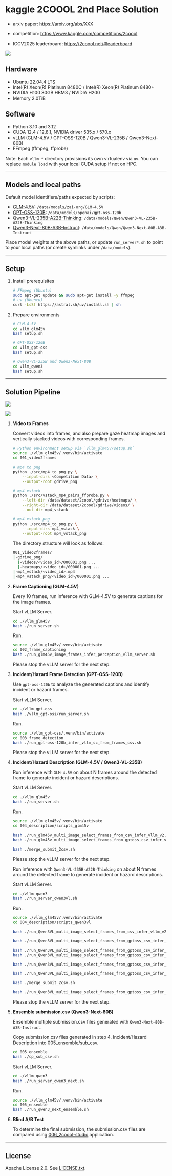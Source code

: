 # kaggle 2COOOL 2nd Place Solution

- arxiv paper: https://arxiv.org/abs/XXX

- competition: https://www.kaggle.com/competitions/2coool

- ICCV2025 leaderboard: https://2coool.net/#leaderboard

![](./assets/ICCV_lb.png)

## Hardware

- Ubuntu 22.04.4 LTS
- Intel(R) Xeon(R) Platinum 8480C / Intel(R) Xeon(R) Platinum 8480+
- NVIDIA H100 80GB HBM3 / NVIDIA H200
- Memory 2.0TiB

## Software

- Python 3.10 and 3.12
- CUDA 12.4 / 12.8.1, NVIDIA driver 535.x / 570.x
- vLLM (GLM-4.5V / GPT-OSS-120B / Qwen3-VL-235B / Qwen3-Next-80B)
- FFmpeg (ffmpeg, ffprobe)

Note: Each `vllm_*` directory provisions its own virtualenv via `uv`. You can replace `module load` with your local CUDA setup if not on HPC.

---

## Models and local paths

Default model identifiers/paths expected by scripts:

- [GLM-4.5V](https://huggingface.co/zai-org/GLM-4.5V): `/data/models/zai-org/GLM-4.5V`
- [GPT-OSS-120B](https://huggingface.co/openai/gpt-oss-120b): `/data/models/openai/gpt-oss-120b`
- [Qwen3-VL-235B-A22B-Thinking](https://huggingface.co/Qwen/Qwen3-VL-235B-A22B-Thinking): `/data/models/Qwen/Qwen3-VL-235B-A22B-Thinking`
- [Qwen3-Next-80B-A3B-Instruct](https://huggingface.co/Qwen/Qwen3-Next-80B-A3B-Instruct): `/data/models/Qwen/Qwen3-Next-80B-A3B-Instruct`

Place model weights at the above paths, or update `run_server*.sh` to point to your local paths (or create symlinks under `/data/models`).

---

## Setup

1) Install prerequisites

    ```bash
    # FFmpeg (Ubuntu)
    sudo apt-get update && sudo apt-get install -y ffmpeg
    # uv (Ubuntu)
    curl -LsSf https://astral.sh/uv/install.sh | sh
    ```

2) Prepare environments

    ```bash
    # GLM-4.5V
    cd vllm_glm45v
    bash setup.sh

    # GPT-OSS-120B
    cd vllm_gpt-oss
    bash setup.sh

    # Qwen3-VL-235B and Qwen3-Next-80B
    cd vllm_qwen3
    bash setup.sh
    ```

---

## Solution Pipeline

![](./assets/fig1_2coool.png)

![](./assets/fig2_2coool.png)

1. **Video to Frames**

    Convert videos into frames, and also prepare gaze heatmap images and vertically stacked videos with corresponding frames.

    ```bash
    # Python environment setup via `vllm_glm45v/setup.sh`
    source ./vllm_glm45v/.venv/bin/activate
    cd 001_video2frames

    # mp4 to png
    python ./src/mp4_to_png.py \
        --input-dirs <Competition Data> \
        --output-root gdrive_png

    # mp4 vstack
    python ./src/vstack_mp4_pairs_ffprobe.py \
        --left-dir /data/dataset/2coool/gdrive/heatmaps/ \
        --right-dir /data/dataset/2coool/gdrive/videos/ \
        --out-dir mp4_vstack

    # mp4 vstack png
    python ./src/mp4_to_png.py \
        --input-dirs mp4_vstack \
        --output-root mp4_vstack_png
    ```

    The directory structure will look as follows:

    ```bash
    001_video2frames/
    |-gdrive_png/
      |-videos/<video_id>/000001.png ...
      |-heatmaps/<video_id>/000001.png ...
    |-mp4_vstack/<video_id>.mp4
    |-mp4_vstack_png/<video_id>/000001.png ...
    ```

2. **Frame Captioning (GLM-4.5V)**

    Every 10 frames, run inference with GLM-4.5V to generate captions for the image frames.

    Start vLLM Server.
    ```bash
    cd ./vllm_glm45v
    bash ./run_server.sh
    ```

    Run.
    ```bash
    source ./vllm_glm45v/.venv/bin/activate
    cd 002_frame_captioning
    bash ./run_glm45v_image_frames_infer_perception_vllm_server.sh
    ```

    Please stop the vLLM server for the next step.

3. **Incident/Hazard Frame Detection (GPT-OSS-120B)**

    Use `gpt-oss-120b` to analyze the generated captions and identify incident or hazard frames.

    Start vLLM Server.
    ```bash
    cd ./vllm_gpt-oss
    bash ./vllm_gpt-oss/run_server.sh
    ```

    Run.
    ```bash
    source ./vllm_gpt-oss/.venv/bin/activate
    cd 003_frame_detection
    bash ./run_gpt-oss-120b_infer_vllm_sc_from_frames_csv.sh
    ```

    Please stop the vLLM server for the next step.

4. **Incident/Hazard Description (GLM-4.5V / Qwen3-VL-235B)**

    Run inference with `GLM-4.5V` on about N frames around the detected frame to generate incident or hazard descriptions.

    Start vLLM Server.
    ```bash
    cd ./vllm_glm45v
    bash ./run_server.sh
    ```

    Run.
    ```bash
    source ./vllm_glm45v/.venv/bin/activate
    cd 004_description/scripts_glm45v

    bash ./run_glm45v_multi_image_select_frames_from_csv_infer_vllm_v2.sh
    bash ./run_glm45v_multi_image_select_frames_from_gptoss_csv_infer_vllm_v2.sh

    bash ./merge_submit_2csv.sh
    ```

    Please stop the vLLM server for the next step.

    Run inference with `Qwen3-VL-235B-A22B-Thinking` on about N frames around the detected frame to generate incident or hazard descriptions.

    Start vLLM Server.
    ```bash
    cd ./vllm_qwen3
    bash ./run_server_qwen3vl.sh
    ```

    Run.
    ```bash
    source ./vllm_glm45v/.venv/bin/activate
    cd 004_description/scripts_qwen3vl

    bash ./run_Qwen3VL_multi_image_select_frames_from_csv_infer_vllm_v2.sh

    bash ./run_Qwen3VL_multi_image_select_frames_from_gptoss_csv_infer_vllm_v2.sh

    bash ./run_Qwen3VL_multi_image_select_frames_from_gptoss_csv_infer_vllm_v3.sh
    bash ./run_Qwen3VL_multi_image_select_frames_from_gptoss_csv_infer_vllm_v3_prompt_v2.sh

    bash ./run_Qwen3VL_multi_image_select_frames_from_gptoss_csv_infer_vllm_v4.sh

    bash ./run_Qwen3VL_multi_image_select_frames_from_gptoss_csv_infer_vllm_v5.sh

    bash ./merge_submit_2csv.sh

    bash ./run_Qwen3VL_multi_image_select_frames_from_gptoss_csv_infer_vllm_v6.sh
    ```

    Please stop the vLLM server for the next step.

5. **Ensemble submission.csv (Qwen3-Next-80B)**

    Ensemble multiple submission.csv files generated with `Qwen3-Next-80B-A3B-Instruct`.

    Copy submission.csv files generated in step 4. Incident/Hazard Description into 005_ensemble/sub_csv.
    ```bash
    cd 005_ensemble
    bash ./cp_sub_csv.sh
    ```

    Start vLLM Server.
    ```bash
    cd ./vllm_qwen3
    bash ./run_server_qwen3_next.sh
    ```

    Run.
    ```bash
    source ./vllm_glm45v/.venv/bin/activate
    cd 005_ensemble
    bash ./run_qwen3_next_ensemble.sh
    ```

5. **Blind A/B Test**

    To determine the final submission, the submission.csv files are compared using [006_2coool-studio](./006_2coool-studio/) application.

---

## License

Apache License 2.0. See [LICENSE.txt](LICENSE.txt).
